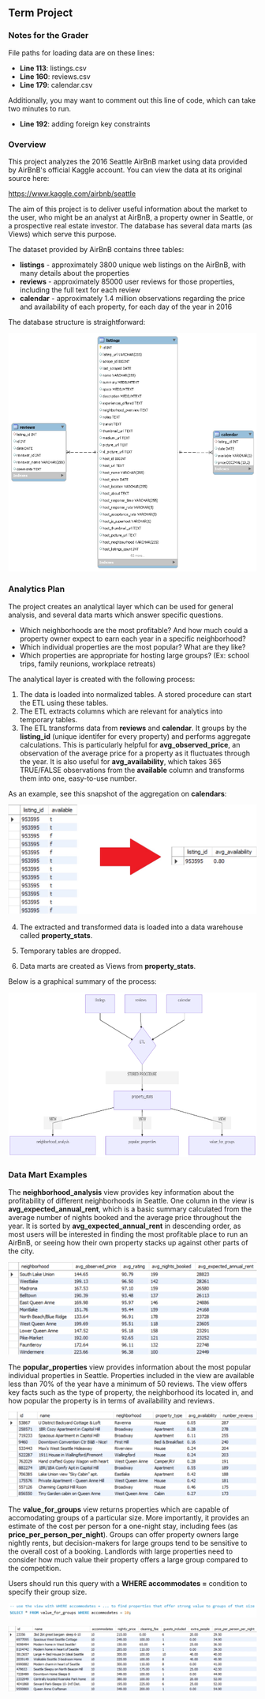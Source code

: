 ## Term Project

### Notes for the Grader

File paths for loading data are on these lines:
+ **Line 113**: listings.csv
+ **Line 160**: reviews.csv
+ **Line 179**: calendar.csv

Additionally, you may want to comment out this line of code, which can take two minutes to run.
+ **Line 192**: adding foreign key constraints

### Overview

This project analyzes the 2016 Seattle AirBnB market using data provided by AirBnB's official Kaggle account. You can view the data at its original source here:

https://www.kaggle.com/airbnb/seattle

The aim of this project is to deliver useful information about the market to the user, who might be an analyst at AirBnB, a property owner in Seattle, or a prospective real estate investor. The database has several data marts (as Views) which serve this purpose.

The dataset provided by AirBnB contains three tables:

+ **listings** - approximately 3800 unique web listings on the AirBnB, with many details about the properties  
+ **reviews** - approximately 85000 user reviews for those properties, including the full text for each review  
+ **calendar** - approximately 1.4 million observations regarding the price and availability of each property, for each day of the year in 2016  

The database structure is straightforward:

![Database Diagram](/Term_DE1/ERD_airbnb_seattle.png)


### Analytics Plan

The project creates an analytical layer which can be used for general analysis, and several data marts which answer specific questions.

+ Which neighborhoods are the most profitable? And how much could a property owner expect to earn each year in a specific neighborhood?
+ Which individual properties are the most popular? What are they like?
+ Which properties are appropriate for hosting large groups? (Ex: school trips, family reunions, workplace retreats)  

The analytical layer is created with the following process:  
  
1. The data is loaded into normalized tables. A stored procedure can start the ETL using these tables.
2. The ETL extracts columns which are relevant for analytics into temporary tables.
3. The ETL transforms data from **reviews** and **calendar**. It groups by the **listing_id** (unique identifer for every property) and performs aggregate calculations. This is particularly helpful for **avg_observed_price**, an observation of the average price for a property as it fluctuates through the year. It is also useful for **avg_availability**, which takes 365 TRUE/FALSE observations from the **available** column and transforms them into one, easy-to-use number.

As an example, see this snapshot of the aggregation on **calendars**:

![creation of avg_availability column](https://github.com/joyce-john/DE1/blob/master/Term_DE1/screenshots/ETL_calendar_transform.jpg)


4. The extracted and transformed data is loaded into a data warehouse called **property_stats**.

5. Temporary tables are dropped.

6. Data marts are created as Views from **property_stats**.


Below is a graphical summary of the process:

![analytics_plan](https://github.com/joyce-john/DE1/blob/master/Term_DE1/analytics_plan.png)


### Data Mart Examples



The **neighborhood_analysis** view provides key information about the profitability of different neighborhoods in Seattle. One column in the view is **avg_expected_annual_rent**, which is a basic summary calculated from the average number of nights booked and the average price throughout the year. It is sorted by **avg_expected_annual_rent** in descending order, as most users will be interested in finding the most profitable place to run an AirBnB, or seeing how their own property stacks up against other parts of the city.

![neighborhood_analysis](https://github.com/joyce-john/DE1/blob/master/Term_DE1/screenshots/neighborhood_analysis_view.jpg)



The **popular_properties** view provides information about the most popular individual properties in Seattle. Properties included in the view are available less than 70% of the year have a minimum of 50 reviews. The view offers key facts such as the type of property, the neighborhood its located in, and how popular the property is in terms of availability and reviews.

![popular_properties](https://github.com/joyce-john/DE1/blob/master/Term_DE1/screenshots/popular_properties_view.jpg)



The **value_for_groups** view returns properties which are capable of accomodating groups of a particular size. More importantly, it provides an estimate of the cost per person for a one-night stay, including fees (as **price_per_person_per_night**). Groups can offer property owners large nightly rents, but decision-makers for large groups tend to be sensitive to the overall cost of a booking. Landlords with large properties need to consider how much value their property offers a large group compared to the competition.   

Users should run this query with a **WHERE accommodates =** condition to specify their group size.


![value_for_groups_query](https://github.com/joyce-john/DE1/blob/master/Term_DE1/screenshots/value_for_groups_query.jpg)

![value_for_groups_view](https://github.com/joyce-john/DE1/blob/master/Term_DE1/screenshots/value_for_groups_view.jpg)

	



